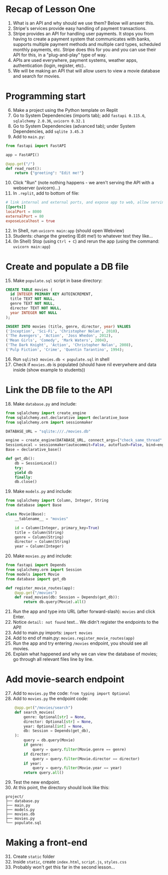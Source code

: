 # Recap of Lesson One
1. What is an API and why should we use them? Below will answer this.
2. Stripe's services provide easy handling of payment transactions.
3. Stripe provides an API for handling user payments. It stops you from having to create a payment system that communicates with banks, supports multiple payment methods and multiple card types, scheduled monthly payments, etc. Stripe does this for you and you can use their API for this, in a "plug-and-play" type of way. 
4. APIs are used everywhere, payment systems, weather apps, authentication (login, register, etc)..
5. We will be making an API that will allow users to view a movie database and search for movies.
# Programming start
6. Make a project using the Python template on Replit
7. Go to System Dependencies (imports tab); add `fastapi 0.115.6`, `sqlalchemy 2.0.36`, `uvicorn 0.32.1`
8. Go to System Dependencies (advanced tab); under System Dependencies, add `sqlite 3.45.3`
9. Add to `main.py`:
```python
from fastapi import FastAPI

app = FastAPI()

@app.get("/")
def read_root():
    return {"greeting": "Edit me!"}
```
10. Click "Run" (note nothing happens - we aren't serving the API with a webserver (uvicorn)...)
11. In `.replit`, add to bottom of file:
```toml
# link internal and external ports, and expose app to web, allow serving an api
[[ports]]
localPort = 8000
externalPort = 80
exposeLocalhost = true
```
12. In Shell, run `uvicorn main:app` (should open Webview)
13. Students: change the greeting (Edit me!) to whatever text they like...
14. (In Shell) Stop (using `Ctrl + C`) and rerun the app (using the command: `uvicorn main:app`)
# Create and populate a DB file

15. Make `populate.sql` script in base directory:
```sql
CREATE TABLE movies (
  id INTEGER PRIMARY KEY AUTOINCREMENT,
  title TEXT NOT NULL,
  genre TEXT NOT NULL,
  director TEXT NOT NULL,
  year INTEGER NOT NULL
);

INSERT INTO movies (title, genre, director, year) VALUES
('Inception', 'Sci-Fi', 'Christopher Nolan', 2010),
('The Avengers', 'Action', 'Joss Whedon', 2012),
('Mean Girls', 'Comedy', 'Mark Waters', 2004),
('The Dark Knight', 'Action', 'Christopher Nolan', 2008),
('Pulp Fiction', 'Crime', 'Quentin Tarantino', 1994);
```
16. Run `sqlite3 movies.db < populate.sql` in shell
17. Check if  `movies.db`  is populated (should have nil everywhere and data inside (show example to students))
# Link the DB file to the API

18. Make `database.py` and include:
```python
from sqlalchemy import create_engine
from sqlalchemy.ext.declarative import declarative_base
from sqlalchemy.orm import sessionmaker

DATABASE_URL = "sqlite:///./movies.db"

engine = create_engine(DATABASE_URL, connect_args={"check_same_thread": False})
SessionLocal = sessionmaker(autocommit=False, autoflush=False, bind=engine)
Base = declarative_base()

def get_db():
    db = SessionLocal() 
    try:
	yield db
    finally: 
	db.close()
```
19. Make `models.py` and include:
```python
from sqlalchemy import Column, Integer, String
from database import Base

class Movie(Base):
    __tablename__ = "movies"

    id = Column(Integer, primary_key=True)
    title = Column(String)
    genre = Column(String)
    director = Column(String)
    year = Column(Integer)
```
20. Make `movies.py` and include:
```python
from fastapi import Depends
from sqlalchemy.orm import Session
from models import Movie
from database import get_db

def register_movie_routes(app):
    @app.get("/movies")
    def read_movies(db: Session = Depends(get_db)):
        return db.query(Movie).all()
```
21. Run the app and type into URL (after forward-slash): `movies` and click Enter.
22. Notice `detail: not found` text... We didn't register the endpoints to the API!
23. Add to main.py imports: `import movies`
24. Add to end of main.py: `movies.register_movie_routes(app)`
25. Run the app and try entering `/movies` endpoint, you should see all movies.
26. Explain what happened and why we can view the database of movies; go through all relevant files line by line.
# Add movie-search endpoint

27. Add to `movies.py` the code: `from typing import Optional`
28. Add to `movies.py` the endpoint code:
```python
    @app.get("/movies/search")
    def search_movies(
        genre: Optional[str] = None,
        director: Optional[str] = None,
        year: Optional[int] = None,
        db: Session = Depends(get_db),
    ):
        query = db.query(Movie)
        if genre:
            query = query.filter(Movie.genre == genre)
        if director:
            query = query.filter(Movie.director == director)
        if year:
            query = query.filter(Movie.year == year)
        return query.all()
```
29. Test the new endpoint.
30. At this point, the directory should look like this:
```
project/ 
├── database.py
├── main.py 
├── models.py
├── movies.db 
├── movies.py
└── populate.sql
``` 
# Making a front-end

31. Create `static` folder
32. Inside `static`, create `index.html`, `script.js`, `styles.css`
33. Probably won't get this far in the second lesson...
